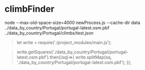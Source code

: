 # climbFinder

node --max-old-space-size=4000 newProcess.js --cache-dir data ../data_by_country/Portugal/portugal-latest.osm.pbf ../data_by_country/Portugal/climbs/test.json

> let write = require('./project_modules/main.js');

> write.getSquares('./data_by_country/Portugal/portugal-latest.osm.pbf').then((sq)=>{
    write.splitMap(sq, './data_by_country/Portugal/portugal-latest.osm.pbf');
  });
